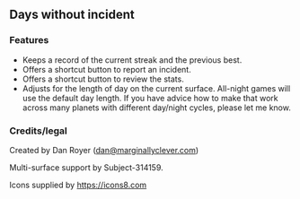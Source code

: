 ## Days without incident

### Features

- Keeps a record of the current streak and the previous best.
- Offers a shortcut button to report an incident.
- Offers a shortcut button to review the stats.
- Adjusts for the length of day on the current surface.  All-night games will use the default day length.  If you have advice how to make that work across many planets with different day/night cycles, please let me know.

### Credits/legal

Created by Dan Royer (dan@marginallyclever.com)

Multi-surface support by Subject-314159.

Icons supplied by https://icons8.com